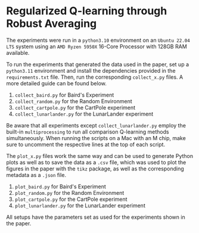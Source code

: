 # Regularized Q-learning through Robust Averaging

The experiments were run in a `python3.10` environment on an `Ubuntu 22.04 LTS` system using an `AMD Ryzen 5950X` 16-Core Processor with 128GB RAM available.

To run the experiments that generated the data used in the paper, set up a `python3.11` environment and install the dependencies provided in the `requirements.txt` file. Then, run the corresponding `collect_x.py` files. A more detailed guide can be found below.

1. `collect_baird.py` for Baird's Experiment
2. `collect_random.py` for the Random Environment
3. `collect_cartpole.py` for the CartPole experiment
4. `collect_lunarlander.py` for the LunarLander experiment

Be aware that all experiments except `collect_lunarlander.py` employ the built-in `multiprocessing` to run all comparison Q-learning methods simultaneously. When running the scripts on a Mac with an M chip, make sure to uncomment the respective lines at the top of each script.

The `plot_x.py` files work the same way and can be used to generate Python plots as well as to save the data as a `.csv` file, which was used to plot the figures in the paper with the `tikz` package, as well as the corresponding metadata as a `.json` file.

1. `plot_baird.py` for Baird's Experiment
2. `plot_random.py` for the Random Environment
3. `plot_cartpole.py` for the CartPole experiment
4. `plot_lunarlander.py` for the LunarLander experiment

All setups have the parameters set as used for the experiments shown in the paper.
